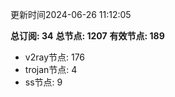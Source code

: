 更新时间2024-06-26 11:12:05

**总订阅: 34**
**总节点: 1207**
**有效节点: 189**
- v2ray节点: 176
- trojan节点: 4
- ss节点: 9
